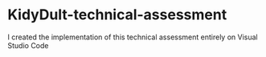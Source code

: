 # KidyDult-technical-assessment

I created the implementation of this technical assessment entirely on Visual Studio Code
